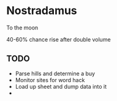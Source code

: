 # Nostradamus

To the moon

40-60% chance rise after double volume


## TODO

- Parse hills and determine a buy
- Monitor sites for word hack
- Load up sheet and dump data into it
- 